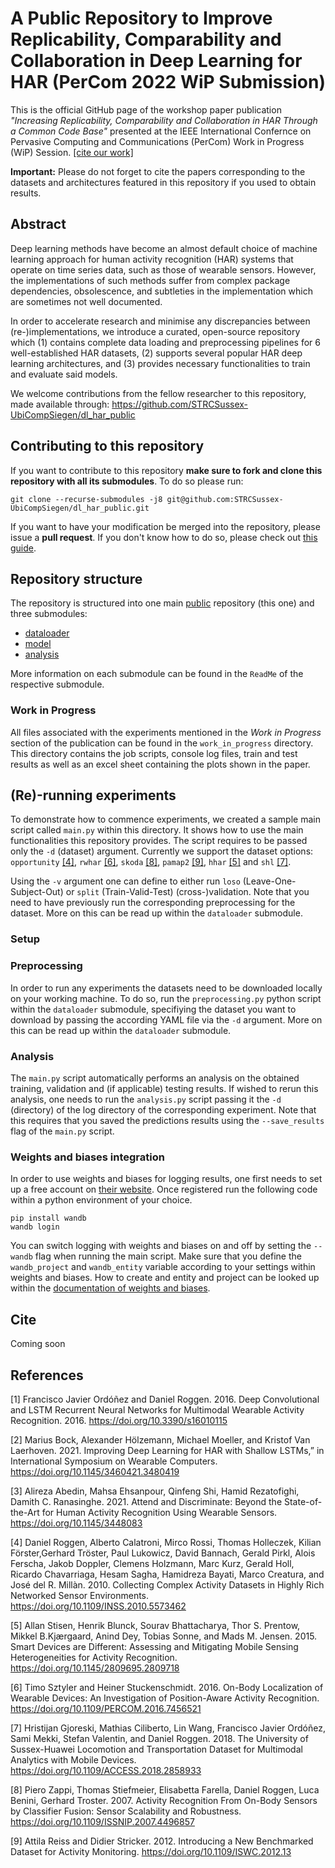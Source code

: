 # A Public Repository to Improve Replicability, Comparability and Collaboration in Deep Learning for HAR (PerCom 2022 WiP Submission)

This is the official GitHub page of the workshop paper publication _"Increasing Replicability, Comparability and Collaboration in HAR Through a Common Code Base"_ presented at the IEEE International Confernce on Pervasive Computing and Communications (PerCom) Work in Progress (WiP) Session. [[cite our work]](#cite)

**Important:** Please do not forget to cite the papers corresponding to the datasets and architectures featured in this repository if you used to obtain results.

## Abstract
Deep learning methods have become an almost default choice of machine learning approach for human activity recognition (HAR) systems that operate on time series data, such as those of wearable sensors. However, the implementations of such methods suffer from complex package dependencies, obsolescence, and subtleties in the implementation which are sometimes not well documented. 

In order to accelerate research and minimise any discrepancies between (re-)implementations, we introduce a curated, open-source repository which (1) contains complete data loading and preprocessing pipelines for 6 well-established HAR datasets, (2) supports several popular HAR deep learning architectures, and (3) provides necessary functionalities to train and evaluate said models. 

We welcome contributions from the fellow researcher to this repository, made available through: https://github.com/STRCSussex-UbiCompSiegen/dl_har_public

## Contributing to this repository

If you want to contribute to this repository **make sure to fork and clone this repository with all its submodules**. To do so please run:

```
git clone --recurse-submodules -j8 git@github.com:STRCSussex-UbiCompSiegen/dl_har_public.git
```
If you want to have your modification be merged into the repository, please issue a **pull request**. If you don't know how to do so, please check out [this guide](https://jarv.is/notes/how-to-pull-request-fork-github/).

## Repository structure

The repository is structured into one main [public](https://github.com/STRCSussex-UbiCompSiegen/dl_har_public) repository (this one) and three submodules:
- [dataloader](https://github.com/STRCSussex-UbiCompSiegen/dl_har_dataloader/tree/86abd517579a5e4ac87535f4b4b2377e1394188f)
- [model](https://github.com/STRCSussex-UbiCompSiegen/dl_har_model/tree/5e8341ab3c9d0a21a41ec276fd7bc30efed27ff8)
- [analysis](https://github.com/STRCSussex-UbiCompSiegen/dl_for_har_analysis)

More information on each submodule can be found in the ```ReadMe``` of the respective submodule.

### Work in Progress
All files associated with the experiments mentioned in the _Work in Progress_ section of the publication can be found in the ```work_in_progress``` directory. This directory contains the job scripts, console log files, train and test results as well as an excel sheet containing the plots shown in the paper.

## (Re)-running experiments
To demonstrate how to commence experiments, we created a sample main script called ```main.py``` within this directory. It shows how to use the main functionalities this repository provides. The script requires to be passed only the ```-d``` (dataset) argument. Currently we support the dataset options: ```opportunity``` [[4]](#4), ```rwhar``` [[6]](#6), ```skoda``` [[8]](#8), ```pamap2``` [[9]](#9), ```hhar``` [[5]](#5) and ```shl``` [[7]](#7).

Using the ```-v``` argument one can define to either run ```loso``` (Leave-One-Subject-Out) or ```split``` (Train-Valid-Test) (cross-)validation. Note that you need to have previously run the corresponding preprocessing for the dataset. More on this can be read up within the ```dataloader``` submodule.

### Setup

### Preprocessing

In order to run any experiments the datasets need to be downloaded locally on your working machine. To do so, run the ```preprocessing.py``` python script within the ```dataloader``` submodule, specifiying the dataset you want to download by passing the according YAML file via the ```-d``` argument. More on this can be read up within the ```dataloader``` submodule.

### Analysis
The ```main.py``` script automatically performs an analysis on the obtained training, validation and (if applicable) testing results. If wished to rerun this analysis, one needs to run the ```analysis.py``` script passing it the ```-d``` (directory) of the log directory of the corresponding experiment. Note that this requires that you saved the predictions results using the ```--save_results``` flag of the ```main.py``` script.


### Weights and biases integration
In order to use weights and biases for logging results, one first needs to set up a free account on [their website](https://wandb.ai). Once registered run the following code within a python environment of your choice.

```
pip install wandb
wandb login
```

You can switch logging with weights and biases on and off by setting the ```--wandb``` flag when running the main script. Make sure that you define the ```wandb_project``` and ```wandb_entity``` variable according to your settings within weights and biases. How to create and entity and project can be looked up within the [documentation of weights and biases](https://docs.wandb.ai).

## Cite

Coming soon

## References
<a id="1">[1]</a> 
Francisco Javier Ordóñez and Daniel Roggen. 2016. 
Deep Convolutional and LSTM Recurrent Neural Networks for Multimodal Wearable Activity Recognition. 2016.  https://doi.org/10.3390/s16010115

<a id="2">[2]</a> 
Marius Bock, Alexander Hölzemann, Michael Moeller, and Kristof Van Laerhoven. 2021. Improving Deep Learning for HAR with Shallow LSTMs,” in
International Symposium on Wearable Computers. https://doi.org/10.1145/3460421.3480419

<a id="3">[3]</a> 
Alireza Abedin, Mahsa Ehsanpour, Qinfeng Shi, Hamid Rezatofighi, Damith C. Ranasinghe. 2021. Attend and Discriminate: Beyond the State-of-the-Art for
Human Activity Recognition Using Wearable Sensors. https://doi.org/10.1145/3448083

<a id="4">[4]</a> 
Daniel Roggen, Alberto Calatroni, Mirco Rossi, Thomas Holleczek, Kilian Förster,Gerhard Tröster, Paul Lukowicz, David Bannach, Gerald Pirkl, Alois Ferscha, Jakob Doppler, Clemens Holzmann, Marc Kurz, Gerald Holl, Ricardo Chavarriaga, Hesam Sagha, Hamidreza Bayati, Marco Creatura, and José del R. Millàn. 2010. Collecting Complex Activity Datasets in Highly Rich Networked Sensor Environments. https://doi.org/10.1109/INSS.2010.5573462

<a id="5">[5]</a> 
Allan Stisen, Henrik Blunck, Sourav Bhattacharya, Thor S. Prentow, Mikkel B.Kjærgaard, Anind Dey, Tobias Sonne, and Mads M. Jensen. 2015. Smart Devices are Different: Assessing and Mitigating Mobile Sensing Heterogeneities for Activity Recognition. https://doi.org/10.1145/2809695.2809718

<a id="6">[6]</a> 
Timo Sztyler and Heiner Stuckenschmidt. 2016. On-Body Localization of Wearable Devices: An Investigation of Position-Aware Activity Recognition. https://doi.org/10.1109/PERCOM.2016.7456521

<a id="7">[7]</a> 
Hristijan Gjoreski, Mathias Ciliberto, Lin Wang, Francisco Javier Ordóñez, Sami Mekki, Stefan Valentin, and Daniel Roggen. 2018. The University of Sussex-Huawei Locomotion and Transportation Dataset for Multimodal Analytics with Mobile Devices. https://doi.org/10.1109/ACCESS.2018.2858933

<a id="8">[8]</a> 
Piero Zappi, Thomas Stiefmeier, Elisabetta Farella, Daniel Roggen, Luca Benini, Gerhard Troster. 2007. Activity Recognition From On-Body Sensors by Classifier Fusion: Sensor Scalability and Robustness. https://doi.org/10.1109/ISSNIP.2007.4496857

<a id="9">[9]</a> 
Attila Reiss and Didier Stricker. 2012. Introducing a New Benchmarked Dataset for Activity Monitoring. https://doi.org/10.1109/ISWC.2012.13
